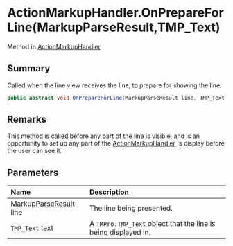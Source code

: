 # ActionMarkupHandler.OnPrepareForLine(MarkupParseResult,TMP_Text)

Method in [ActionMarkupHandler](/docs/api/csharp/yarn.unity.actionmarkuphandler.md)

## Summary


Called when the line view receives the line, to prepare for showing
the line.


```csharp
public abstract void OnPrepareForLine(MarkupParseResult line, TMP_Text text);
```

## Remarks


This method is called before any part of the line is visible, and is
an opportunity to set up any part of the  [ActionMarkupHandler](yarn.unity.actionmarkuphandler.md) 's display before the user can see it.


## Parameters

|Name|Description|
|:---|:---|
|[MarkupParseResult](/docs/api/csharp/yarn.markup.markupparseresult.md) line|The line being presented.|
|`TMP_Text` text|A  `TMPro.TMP_Text`  object that the line is being displayed in.|

